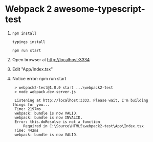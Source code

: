 # Webpack 2 awesome-typescript-test
 
1.  `npm install`

    `typings install`
    
    `npm run start`
    
2. Open browser at [http://localhost:3334](http://localhost:3334)
    
3. Edit "App/Index.tsx"

4. Notice error: 
        npm run start

        > webpack2-test@1.0.0 start ...\webpack2-test
        > node webpack.dev.server.js

        Listening at http://localhost:3333. Please wait, I'm building things for you...
        Time: 2197ms
        webpack: bundle is now VALID.
        webpack: bundle is now INVALID.
        Error: this.doResolve is not a function
            Required in C:\Source\HTML5\webpack2-test\App\Index.tsx
        Time: 442ms
        webpack: bundle is now VALID.